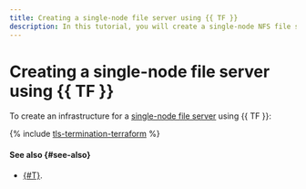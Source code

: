 ```yaml
---
title: Creating a single-node file server using {{ TF }}
description: In this tutorial, you will create a single-node NFS file server using the Samba software suite and the {{ vpc-full-name }} network infrastructure. The server will be hosted on a VM running Ubuntu. You will be able to connect to the server from Linux, macOS, and Windows computers.
---
```


# Creating a single-node file server using {{ TF }}

To create an infrastructure for a [single-node file server](index.md) using {{ TF }}:

{% include [tls-termination-terraform](../../../_tutorials/archive/single-node-file-server-terraform.md) %}

#### See also {#see-also}

* [{#T}](console.md).